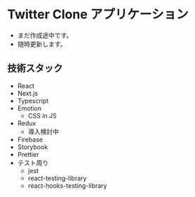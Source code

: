 # Twitter Clone アプリケーション
* まだ作成途中です。
* 随時更新します。
## 技術スタック
* React
* Next.js
* Typescript
* Emotion
  * CSS in JS
* Redux
  * 導入検討中
* Firebase
* Storybook
* Prettier
* テスト周り
  * jest
  * react-testing-library
  * react-hooks-testing-library